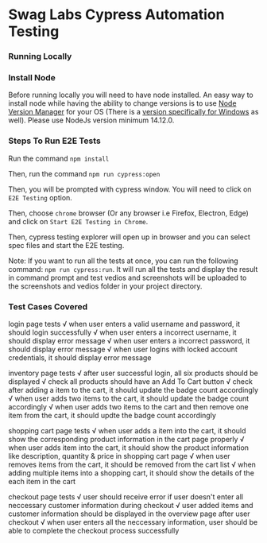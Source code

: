 # Swag Labs Cypress Automation Testing

### Running Locally

### Install Node

Before running locally you will need to have node installed. An easy way to install node while having the ability to change versions is to use [Node Version Manager](https://github.com/nvm-sh/nvm#installing-and-updating) for your OS (There is a [version specifically for Windows](https://github.com/coreybutler/nvm-windows) as well). Please use NodeJs version minimum 14.12.0.


### Steps To Run E2E Tests

Run the command `npm install`

Then, run the command `npm run cypress:open`

Then, you will be prompted with cypress window. You will need to click on `E2E Testing` option.

Then, choose `chrome` browser (Or any browser i.e Firefox, Electron, Edge) and click on `Start E2E Testing in Chrome`.

Then, cypress testing explorer will open up in browser and you can select spec files and start the E2E testing.


Note: If you want to run all the tests at once, you can run the following command: `npm run cypress:run`. It will run all the tests and display the result in command prompt and test vedios and screenshots will be uploaded to the screenshots and vedios folder in your project directory.


### Test Cases Covered

login page tests
    √ when user enters a valid username and password, it should login successfully 
    √ when user enters a incorrect username, it should display error message 
    √ when user enters a incorrect password, it should display error message 
    √ when user logins with locked account credentials, it should display error message


 inventory page tests
    √ after user successful login, all six products should be displayed 
    √ check all products should have an Add To Cart button 
    √ check after adding a item to the cart, it should update the badge count accordingly 
    √ when user adds two items to the cart, it should update the badge count accordingly 
    √ when user adds two items to the cart and then remove one item from the cart, it should updte the badge count accordingly 

  shopping cart page tests
    √ when user adds a item into the cart, it should show the corresponding product information in the cart page properly 
    √ when user adds item into the cart, it should show the product information like description, quantity & price in shopping cart page
    √ when user removes items from the cart, it should be removed from the cart list
    √ when adding multiple items into a shopping cart, it should show the details of the each item in the cart

  checkout page tests
    √ user should receive error if user doesn't enter all neccessary customer information during checkout 
    √ user added items and customer information should be displayed in the overview page after user checkout
    √ when user enters all the neccessary information, user should be able to complete the checkout process successfully

